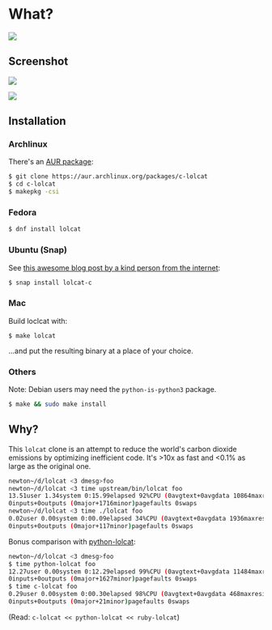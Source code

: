 # What?

![](./LOLCat-Rainbow.jpg)

## Screenshot

![](./screenshot.png)

![](./sl.gif)

## Installation

### Archlinux

There's an [AUR package](https://aur.archlinux.org/packages/c-lolcat):

```bash
$ git clone https://aur.archlinux.org/packages/c-lolcat
$ cd c-lolcat
$ makepkg -csi
```

### Fedora ###

```bash
$ dnf install lolcat
```

### Ubuntu (Snap)

See [this awesome blog post by a kind person from the internet](https://blog.simos.info/how-to-make-a-snap-package-for-lolcat-with-snapcraft-on-ubuntu/):

```bash
$ snap install lolcat-c
```

### Mac

Build loclcat with:
```
$ make lolcat
```
...and put the resulting binary at a place of your choice.

### Others

Note: Debian users may need the `python-is-python3` package.

```bash
$ make && sudo make install
```

## Why?

This `lolcat` clone is an attempt to reduce the world's carbon dioxide emissions by optimizing inefficient code. It's >10x as fast and <0.1% as large as the original one.

```bash
newton~/d/lolcat <3 dmesg>foo
newton~/d/lolcat <3 time upstream/bin/lolcat foo
13.51user 1.34system 0:15.99elapsed 92%CPU (0avgtext+0avgdata 10864maxresident)k
0inputs+0outputs (0major+1716minor)pagefaults 0swaps
newton~/d/lolcat <3 time ./lolcat foo
0.02user 0.00system 0:00.09elapsed 34%CPU (0avgtext+0avgdata 1936maxresident)k
0inputs+0outputs (0major+117minor)pagefaults 0swaps
```

Bonus comparison with [python-lolcat](https://github.com/tehmaze/lolcat/):
```bash
newton~/d/lolcat <3 dmesg>foo
$ time python-lolcat foo
12.27user 0.00system 0:12.29elapsed 99%CPU (0avgtext+0avgdata 11484maxresident)k
0inputs+0outputs (0major+1627minor)pagefaults 0swaps
$ time c-lolcat foo
0.29user 0.00system 0:00.30elapsed 98%CPU (0avgtext+0avgdata 468maxresident)k
0inputs+0outputs (0major+21minor)pagefaults 0swaps
```

(Read: ```c-lolcat << python-lolcat << ruby-lolcat```)

